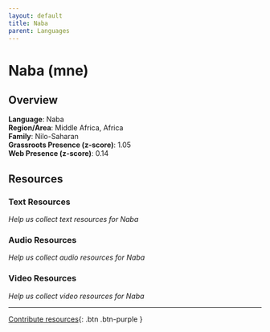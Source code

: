 ```yaml
---
layout: default
title: Naba
parent: Languages
---
```


# Naba (mne)

## Overview

**Language**: Naba  
**Region/Area**: Middle Africa, Africa  
**Family**: Nilo-Saharan  
**Grassroots Presence (z-score)**: 1.05  
**Web Presence (z-score)**: 0.14  

## Resources

### Text Resources
*Help us collect text resources for Naba*

### Audio Resources
*Help us collect audio resources for Naba*

### Video Resources
*Help us collect video resources for Naba*

---

[Contribute resources](https://forms.office.com/e/1SfLJx3u1r){: .btn .btn-purple }
